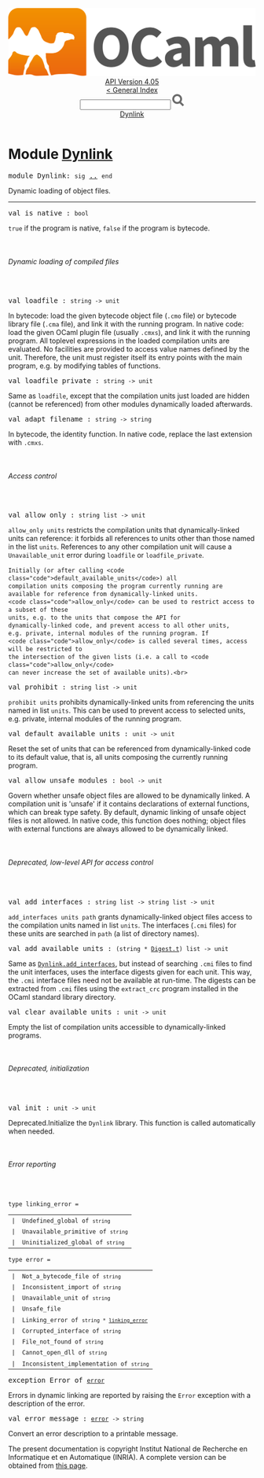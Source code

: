 <!-- ((! set title API !)) ((! set documentation !)) ((! set api !)) ((! set nobreadcrumb !)) -->
<div class="api"><header><nav class="toc brand"><a class="brand" href="https://ocaml.org/"><img src="colour-logo-gray.svg" class="svg" alt="OCaml"></a></nav><nav class="toc"><div class="toc_version"><a href="/docs" id="version-select">API Version 4.05</a></div><a href="index.html">&lt; General Index</a><div class="api_search"><input type="text" name="apisearch" id="api_search" oninput="mySearch(false);" onkeypress="this.oninput();" onclick="this.oninput();" onpaste="this.oninput();">
<img src="search_icon.svg" alt="Search" class="svg" onclick="mySearch(false)"></div>
<div id="search_results"></div><div class="toc_title"><a href="#top">Dynlink</a></div><ul></ul></nav></header>

<h1>Module <a href="type_Dynlink.html">Dynlink</a></h1>

<pre><span class="keyword">module</span> Dynlink: <code class="code"><span class="keyword">sig</span></code> <a href="Dynlink.html">..</a> <code class="code"><span class="keyword">end</span></code></pre><div class="info module top">
Dynamic loading of object files.<br>
</div>
<hr width="100%">

<pre><span id="VALis_native"><span class="keyword">val</span> is_native</span> : <code class="type">bool</code></pre><div class="info ">
<code class="code"><span class="keyword">true</span></code> if the program is native,
    <code class="code"><span class="keyword">false</span></code> if the program is bytecode.<br>
</div>
<br>
<h6 id="6_Dynamicloadingofcompiledfiles">Dynamic loading of compiled files</h6><br>

<pre><span id="VALloadfile"><span class="keyword">val</span> loadfile</span> : <code class="type">string -&gt; unit</code></pre><div class="info ">
In bytecode: load the given bytecode object file (<code class="code">.cmo</code> file) or
    bytecode library file (<code class="code">.cma</code> file), and link it with the running
    program. In native code: load the given OCaml plugin file (usually
    <code class="code">.cmxs</code>), and link it with the running
    program.
    All toplevel expressions in the loaded compilation units
    are evaluated. No facilities are provided to
    access value names defined by the unit. Therefore, the unit
    must register itself its entry points with the main program,
    e.g. by modifying tables of functions.<br>
</div>

<pre><span id="VALloadfile_private"><span class="keyword">val</span> loadfile_private</span> : <code class="type">string -&gt; unit</code></pre><div class="info ">
Same as <code class="code">loadfile</code>, except that the compilation units just loaded
    are hidden (cannot be referenced) from other modules dynamically
    loaded afterwards.<br>
</div>

<pre><span id="VALadapt_filename"><span class="keyword">val</span> adapt_filename</span> : <code class="type">string -&gt; string</code></pre><div class="info ">
In bytecode, the identity function. In native code, replace the last
    extension with <code class="code">.cmxs</code>.<br>
</div>
<br>
<h6 id="6_Accesscontrol">Access control</h6><br>

<pre><span id="VALallow_only"><span class="keyword">val</span> allow_only</span> : <code class="type">string list -&gt; unit</code></pre><div class="info ">
<code class="code">allow_only&nbsp;units</code> restricts the compilation units that
    dynamically-linked units can reference: it forbids all references
    to units other than those named in the list <code class="code">units</code>. References
    to any other compilation unit will cause a <code class="code"><span class="constructor">Unavailable_unit</span></code>
    error during <code class="code">loadfile</code> or <code class="code">loadfile_private</code>.
<p>

    Initially (or after calling <code class="code">default_available_units</code>) all
    compilation units composing the program currently running are
    available for reference from dynamically-linked units.
    <code class="code">allow_only</code> can be used to restrict access to a subset of these
    units, e.g. to the units that compose the API for
    dynamically-linked code, and prevent access to all other units,
    e.g. private, internal modules of the running program. If
    <code class="code">allow_only</code> is called several times, access will be restricted to
    the intersection of the given lists (i.e. a call to <code class="code">allow_only</code>
    can never increase the set of available units).<br>
</p></div>

<pre><span id="VALprohibit"><span class="keyword">val</span> prohibit</span> : <code class="type">string list -&gt; unit</code></pre><div class="info ">
<code class="code">prohibit&nbsp;units</code> prohibits dynamically-linked units from referencing
    the units named in list <code class="code">units</code>.  This can be used to prevent
    access to selected units, e.g. private, internal modules of
    the running program.<br>
</div>

<pre><span id="VALdefault_available_units"><span class="keyword">val</span> default_available_units</span> : <code class="type">unit -&gt; unit</code></pre><div class="info ">
Reset the set of units that can be referenced from dynamically-linked
    code to its default value, that is, all units composing the currently
    running program.<br>
</div>

<pre><span id="VALallow_unsafe_modules"><span class="keyword">val</span> allow_unsafe_modules</span> : <code class="type">bool -&gt; unit</code></pre><div class="info ">
Govern whether unsafe object files are allowed to be
    dynamically linked. A compilation unit is 'unsafe' if it contains
    declarations of external functions, which can break type safety.
    By default, dynamic linking of unsafe object files is
    not allowed. In native code, this function does nothing; object files
    with external functions are always allowed to be dynamically linked.<br>
</div>
<br>
<h6 id="6_DeprecatedlowlevelAPIforaccesscontrol">Deprecated, low-level API for access control</h6><br>

<pre><span id="VALadd_interfaces"><span class="keyword">val</span> add_interfaces</span> : <code class="type">string list -&gt; string list -&gt; unit</code></pre><div class="info ">
<code class="code">add_interfaces&nbsp;units&nbsp;path</code> grants dynamically-linked object
    files access to the compilation  units named in list <code class="code">units</code>.
    The interfaces (<code class="code">.cmi</code> files) for these units are searched in
    <code class="code">path</code> (a list of directory names).<br>
</div>

<pre><span id="VALadd_available_units"><span class="keyword">val</span> add_available_units</span> : <code class="type">(string * <a href="Digest.html#TYPEt">Digest.t</a>) list -&gt; unit</code></pre><div class="info ">
Same as <a href="Dynlink.html#VALadd_interfaces"><code class="code"><span class="constructor">Dynlink</span>.add_interfaces</code></a>, but instead of searching <code class="code">.cmi</code> files
    to find the unit interfaces, uses the interface digests given
    for each unit. This way, the <code class="code">.cmi</code> interface files need not be
    available at run-time. The digests can be extracted from <code class="code">.cmi</code>
    files using the <code class="code">extract_crc</code> program installed in the
    OCaml standard library directory.<br>
</div>

<pre><span id="VALclear_available_units"><span class="keyword">val</span> clear_available_units</span> : <code class="type">unit -&gt; unit</code></pre><div class="info ">
Empty the list of compilation units accessible to dynamically-linked
    programs.<br>
</div>
<br>
<h6 id="6_Deprecatedinitialization">Deprecated, initialization</h6><br>

<pre><span id="VALinit"><span class="keyword">val</span> init</span> : <code class="type">unit -&gt; unit</code></pre><div class="info ">
<span class="warning">Deprecated.</span>Initialize the <code class="code"><span class="constructor">Dynlink</span></code> library. This function is called
    automatically when needed.<br>
</div>
<br>
<h6 id="6_Errorreporting">Error reporting</h6><br>

<pre><code><span id="TYPElinking_error"><span class="keyword">type</span> <code class="type"></code>linking_error</span> = </code></pre><table class="typetable">
<tbody><tr>
<td align="left" valign="top">
<code><span class="keyword">|</span></code></td>
<td align="left" valign="top">
<code><span id="TYPEELTlinking_error.Undefined_global"><span class="constructor">Undefined_global</span></span> <span class="keyword">of</span> <code class="type">string</code></code></td>

</tr>
<tr>
<td align="left" valign="top">
<code><span class="keyword">|</span></code></td>
<td align="left" valign="top">
<code><span id="TYPEELTlinking_error.Unavailable_primitive"><span class="constructor">Unavailable_primitive</span></span> <span class="keyword">of</span> <code class="type">string</code></code></td>

</tr>
<tr>
<td align="left" valign="top">
<code><span class="keyword">|</span></code></td>
<td align="left" valign="top">
<code><span id="TYPEELTlinking_error.Uninitialized_global"><span class="constructor">Uninitialized_global</span></span> <span class="keyword">of</span> <code class="type">string</code></code></td>

</tr></tbody></table>



<pre><code><span id="TYPEerror"><span class="keyword">type</span> <code class="type"></code>error</span> = </code></pre><table class="typetable">
<tbody><tr>
<td align="left" valign="top">
<code><span class="keyword">|</span></code></td>
<td align="left" valign="top">
<code><span id="TYPEELTerror.Not_a_bytecode_file"><span class="constructor">Not_a_bytecode_file</span></span> <span class="keyword">of</span> <code class="type">string</code></code></td>

</tr>
<tr>
<td align="left" valign="top">
<code><span class="keyword">|</span></code></td>
<td align="left" valign="top">
<code><span id="TYPEELTerror.Inconsistent_import"><span class="constructor">Inconsistent_import</span></span> <span class="keyword">of</span> <code class="type">string</code></code></td>

</tr>
<tr>
<td align="left" valign="top">
<code><span class="keyword">|</span></code></td>
<td align="left" valign="top">
<code><span id="TYPEELTerror.Unavailable_unit"><span class="constructor">Unavailable_unit</span></span> <span class="keyword">of</span> <code class="type">string</code></code></td>

</tr>
<tr>
<td align="left" valign="top">
<code><span class="keyword">|</span></code></td>
<td align="left" valign="top">
<code><span id="TYPEELTerror.Unsafe_file"><span class="constructor">Unsafe_file</span></span></code></td>

</tr>
<tr>
<td align="left" valign="top">
<code><span class="keyword">|</span></code></td>
<td align="left" valign="top">
<code><span id="TYPEELTerror.Linking_error"><span class="constructor">Linking_error</span></span> <span class="keyword">of</span> <code class="type">string * <a href="Dynlink.html#TYPElinking_error">linking_error</a></code></code></td>

</tr>
<tr>
<td align="left" valign="top">
<code><span class="keyword">|</span></code></td>
<td align="left" valign="top">
<code><span id="TYPEELTerror.Corrupted_interface"><span class="constructor">Corrupted_interface</span></span> <span class="keyword">of</span> <code class="type">string</code></code></td>

</tr>
<tr>
<td align="left" valign="top">
<code><span class="keyword">|</span></code></td>
<td align="left" valign="top">
<code><span id="TYPEELTerror.File_not_found"><span class="constructor">File_not_found</span></span> <span class="keyword">of</span> <code class="type">string</code></code></td>

</tr>
<tr>
<td align="left" valign="top">
<code><span class="keyword">|</span></code></td>
<td align="left" valign="top">
<code><span id="TYPEELTerror.Cannot_open_dll"><span class="constructor">Cannot_open_dll</span></span> <span class="keyword">of</span> <code class="type">string</code></code></td>

</tr>
<tr>
<td align="left" valign="top">
<code><span class="keyword">|</span></code></td>
<td align="left" valign="top">
<code><span id="TYPEELTerror.Inconsistent_implementation"><span class="constructor">Inconsistent_implementation</span></span> <span class="keyword">of</span> <code class="type">string</code></code></td>

</tr></tbody></table>



<pre><span id="EXCEPTIONError"><span class="keyword">exception</span> Error</span> <span class="keyword">of</span> <code class="type"><a href="Dynlink.html#TYPEerror">error</a></code></pre>
<div class="info ">
Errors in dynamic linking are reported by raising the <code class="code"><span class="constructor">Error</span></code>
    exception with a description of the error.<br>
</div>

<pre><span id="VALerror_message"><span class="keyword">val</span> error_message</span> : <code class="type"><a href="Dynlink.html#TYPEerror">error</a> -&gt; string</code></pre><div class="info ">
Convert an error description to a printable message.<br>
</div>
<div class="copyright">The present documentation is copyright Institut National de Recherche en Informatique et en Automatique (INRIA). A complete version can be obtained from <a href="http://caml.inria.fr/pub/docs/manual-ocaml/">this page</a>.</div></div>